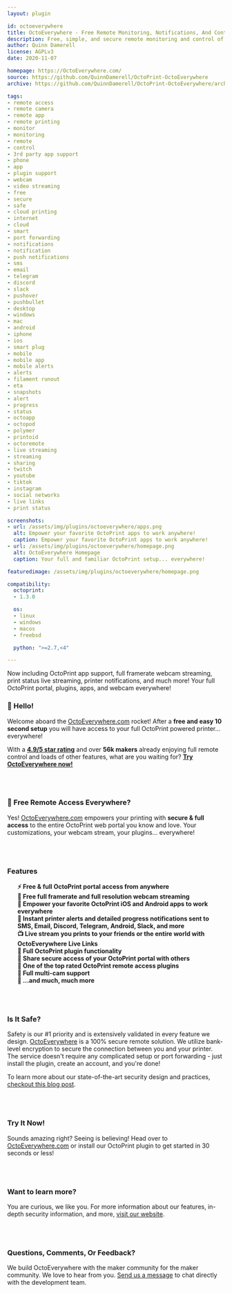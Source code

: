 ```yaml
---
layout: plugin

id: octoeverywhere
title: OctoEverywhere - Free Remote Monitoring, Notifications, And Control!
description: Free, simple, and secure remote monitoring and control of your OctoPrint printer anywhere in the world! OctoEverywhere gives you unlimited OctoPrint access on any web browser and can empower your favorite OctoPrint Android and iOS apps to work everywhere! With our new instant notification technology, you can stay on top of your prints from any device, anywhere!
author: Quinn Damerell
license: AGPLv3
date: 2020-11-07

homepage: https://OctoEverywhere.com/
source: https://github.com/QuinnDamerell/OctoPrint-OctoEverywhere
archive: https://github.com/QuinnDamerell/OctoPrint-OctoEverywhere/archive/master.zip

tags:
- remote access
- remote camera
- remote app
- remote printing
- monitor
- monitoring
- remote
- control
- 3rd party app support
- phone
- app
- plugin support
- webcam
- video streaming
- free
- secure
- safe
- cloud printing
- internet
- cloud
- smart
- port forwarding
- notifications
- notification
- push notifications
- sms
- email
- telegram
- discord
- slack
- pushover
- pushbullet
- desktop
- windows
- mac
- android
- iphone
- ios
- smart plug
- mobile
- mobile app
- mobile alerts
- alerts
- filament runout
- eta
- snapshots
- alert
- progress
- status
- octoapp
- octopod
- polymer
- printoid
- octoremote
- live streaming
- streaming
- sharing
- twitch
- youtube
- tiktok
- instagram
- social networks
- live links
- print status

screenshots:
- url: /assets/img/plugins/octoeverywhere/apps.png
  alt: Empower your favorite OctoPrint apps to work anywhere!
  caption: Empower your favorite OctoPrint apps to work anywhere!
- url: /assets/img/plugins/octoeverywhere/homepage.png
  alt: OctoEverywhere Homepage
  caption: Your full and familiar OctoPrint setup... everywhere!

featuredimage: /assets/img/plugins/octoeverywhere/homepage.png

compatibility:
  octoprint:
  - 1.3.0

  os:
  - linux
  - windows
  - macos
  - freebsd

  python: ">=2.7,<4"

---
```


<p class="lead">Now including OctoPrint app support, full framerate webcam streaming, print status live streaming, printer notifications, and much more! Your full OctoPrint portal, plugins, apps, and webcam everywhere!</p>

### 👋 Hello!

Welcome aboard the [OctoEverywhere.com](https://octoeverywhere.com/?source=plugin_website_header) rocket! After a **free and easy 10 second setup** you will have access to your full OctoPrint powered printer... everywhere!

With a **[4.9/5 star rating](https://www.trustpilot.com/review/octoeverywhere.com)** and over **56k makers** already enjoying full remote control and loads of other features, what are you waiting for? <span style="text-decoration: underline;">**[Try OctoEverywhere now!](https://octoeverywhere.com/?source=plugin_website_try_it_now)**</span>

<br/><br/>

### 🚀 Free Remote Access Everywhere?

Yes! [OctoEverywhere.com](https://octoeverywhere.com/?source=plugin_website) empowers your printing with **secure & full access** to the entire OctoPrint web portal you know and love. Your customizations, your webcam stream, your plugins... everywhere!

<br/><br/>

### Features

<ul style="list-style-type:none">
<li><strong>⚡ Free & full OctoPrint portal access from anywhere</strong></li>
<li><strong>🎥 Free full framerate and full resolution webcam streaming</strong></li>
<li><strong>📱 Empower your favorite OctoPrint iOS and Android apps to work everywhere</strong></li>
<li><strong>🔔 Instant printer alerts and detailed progress notifications sent to SMS, Email, Discord, Telegram, Android, Slack, and more</strong></li>
<li><strong>📺 Live stream you prints to your friends or the entire world with OctoEverywhere Live Links</strong></li>
<li><strong>🔌 Full OctoPrint plugin functionality</strong></li>
<li><strong>🔐 Share secure access of your OctoPrint portal with others</strong></li>
<li><strong>🥰 One of the top rated OctoPrint remote access plugins</strong></li>
<li><strong>🎥 Full multi-cam support</strong></li>
<li><strong>🤩 ...and much, much more</strong></li>
</ul>

<br/><br/>

### Is It Safe?

Safety is our #1 priority and is extensively validated in every feature we design. [OctoEverywhere](https://octoeverywhere.com/?source=plugin_website_saftey) is a 100% secure remote solution. We utilize bank-level encryption to secure the connection between you and your printer. The service doesn't require any complicated setup or port forwarding - just install the plugin, create an account, and you're done!

To learn more about our state-of-the-art security design and practices, <a href="https://blog.octoeverywhere.com/lets-talk-security/">checkout this blog post</a>.

<br/><br/>

### Try It Now!

Sounds amazing right? Seeing is believing! Head over to <span style="text-decoration: underline;">[OctoEverywhere.com](https://octoeverywhere.com/?source=plugin_website_try)</span> or install our OctoPrint plugin to get started in 30 seconds or less!

<br/><br/>

### Want to learn more?

You are curious, we like you. For more information about our features, in-depth security information, and more, [visit our website](https://octoeverywhere.com/?source=plugin_website_learn_more).

<br/><br/>

### Questions, Comments, Or Feedback?

We build OctoEverywhere with the maker community for the maker community. We love to hear from you. [Send us a message](https://octoeverywhere.com/support) to chat directly with the development team.

<br/><br/>